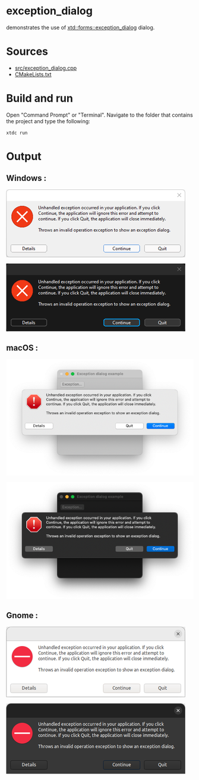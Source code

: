 # exception_dialog

demonstrates the use of [xtd::forms::exception_dialog](https://gammasoft71.github.io/xtd/reference_guides/latest/classxtd_1_1forms_1_1exception__dialog.html) dialog.

# Sources

* [src/exception_dialog.cpp](src/exception_dialog.cpp)
* [CMakeLists.txt](CMakeLists.txt)

# Build and run

Open "Command Prompt" or "Terminal". Navigate to the folder that contains the project and type the following:

```shell
xtdc run
```

# Output

## Windows :

![Screenshot](../../../../docs/pictures/examples/exception_dialog_w.png)

![Screenshot](../../../../docs/pictures/examples/exception_dialog_wd.png)

## macOS :

![Screenshot](../../../../docs/pictures/examples/exception_dialog_m.png)

![Screenshot](../../../../docs/pictures/examples/exception_dialog_md.png)

## Gnome :

![Screenshot](../../../../docs/pictures/examples/exception_dialog_g.png)

![Screenshot](../../../../docs/pictures/examples/exception_dialog_gd.png)
